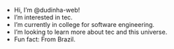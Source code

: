 -  Hi, I’m @dudinha-web!
-  I’m interested in tec.
-  I’m currently in college for software engineering.
-  I’m looking to learn more about tec and this universe.
-  Fun fact: From Brazil.

<!---
dudinha-web/dudinha-web is a ✨ special ✨ repository because its `README.md` (this file) appears on your GitHub profile.
You can click the Preview link to take a look at your changes.
--->
